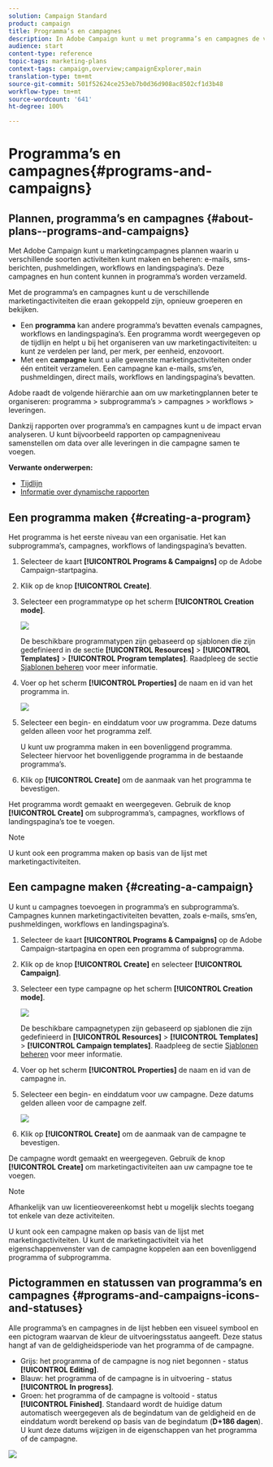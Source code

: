 ```yaml
---
solution: Campaign Standard
product: campaign
title: Programma’s en campagnes
description: In Adobe Campaign kunt u met programma’s en campagnes de verschillende marketingactiviteiten die aan deze activiteiten zijn gekoppeld, groeperen en ordenen. Dankzij rapporten over programma’s en campagnes kunt u de impact ervan analyseren.
audience: start
content-type: reference
topic-tags: marketing-plans
context-tags: campaign,overview;campaignExplorer,main
translation-type: tm+mt
source-git-commit: 501f52624ce253eb7b0d36d908ac8502cf1d3b48
workflow-type: tm+mt
source-wordcount: '641'
ht-degree: 100%

---
```



# Programma’s en campagnes{#programs-and-campaigns}

## Plannen, programma’s en campagnes {#about-plans--programs-and-campaigns}

Met Adobe Campaign kunt u marketingcampagnes plannen waarin u verschillende soorten activiteiten kunt maken en beheren: e-mails, sms-berichten, pushmeldingen, workflows en landingspagina’s. Deze campagnes en hun content kunnen in programma’s worden verzameld.

Met de programma’s en campagnes kunt u de verschillende marketingactiviteiten die eraan gekoppeld zijn, opnieuw groeperen en bekijken.

* Een **programma** kan andere programma’s bevatten evenals campagnes, workflows en landingspagina’s. Een programma wordt weergegeven op de tijdlijn en helpt u bij het organiseren van uw marketingactiviteiten: u kunt ze verdelen per land, per merk, per eenheid, enzovoort.
* Met een **campagne** kunt u alle gewenste marketingactiviteiten onder één entiteit verzamelen. Een campagne kan e-mails, sms’en, pushmeldingen, direct mails, workflows en landingspagina’s bevatten.

Adobe raadt de volgende hiërarchie aan om uw marketingplannen beter te organiseren: programma > subprogramma’s > campagnes > workflows > leveringen.

Dankzij rapporten over programma’s en campagnes kunt u de impact ervan analyseren. U kunt bijvoorbeeld rapporten op campagneniveau samenstellen om data over alle leveringen in die campagne samen te voegen.

**Verwante onderwerpen:**

* [Tijdlijn](../../start/using/timeline.md)
* [Informatie over dynamische rapporten](../../reporting/using/about-dynamic-reports.md)

## Een programma maken {#creating-a-program}

Het programma is het eerste niveau van een organisatie. Het kan subprogramma’s, campagnes, workflows of landingspagina’s bevatten.

1. Selecteer de kaart **[!UICONTROL Programs & Campaigns]** op de Adobe Campaign-startpagina.
1. Klik op de knop **[!UICONTROL Create]**.
1. Selecteer een programmatype op het scherm **[!UICONTROL Creation mode]**.

   ![](assets/programs_and_campaigns_2.png)

   De beschikbare programmatypen zijn gebaseerd op sjablonen die zijn gedefinieerd in de sectie **[!UICONTROL Resources]** > **[!UICONTROL Templates]** > **[!UICONTROL Program templates]**. Raadpleeg de sectie [Sjablonen beheren](../../start/using/marketing-activity-templates.md) voor meer informatie.

1. Voer op het scherm **[!UICONTROL Properties]** de naam en id van het programma in.

   ![](assets/programs_and_campaigns_3.png)

1. Selecteer een begin- en einddatum voor uw programma. Deze datums gelden alleen voor het programma zelf.

   U kunt uw programma maken in een bovenliggend programma. Selecteer hiervoor het bovenliggende programma in de bestaande programma’s.

1. Klik op **[!UICONTROL Create]** om de aanmaak van het programma te bevestigen.

Het programma wordt gemaakt en weergegeven. Gebruik de knop **[!UICONTROL Create]** om subprogramma’s, campagnes, workflows of landingspagina’s toe te voegen.

>[!NOTE]
>
>U kunt ook een programma maken op basis van de lijst met marketingactiviteiten.

## Een campagne maken {#creating-a-campaign}

U kunt u campagnes toevoegen in programma’s en subprogramma’s. Campagnes kunnen marketingactiviteiten bevatten, zoals e-mails, sms’en, pushmeldingen, workflows en landingspagina’s.

1. Selecteer de kaart **[!UICONTROL Programs & Campaigns]** op de Adobe Campaign-startpagina en open een programma of subprogramma.
1. Klik op de knop **[!UICONTROL Create]** en selecteer **[!UICONTROL Campaign]**.
1. Selecteer een type campagne op het scherm **[!UICONTROL Creation mode]**.

   ![](assets/programs_and_campaigns_7.png)

   De beschikbare campagnetypen zijn gebaseerd op sjablonen die zijn gedefinieerd in **[!UICONTROL Resources]** > **[!UICONTROL Templates]** > **[!UICONTROL Campaign templates]**. Raadpleeg de sectie [Sjablonen beheren](../../start/using/marketing-activity-templates.md) voor meer informatie.

1. Voer op het scherm **[!UICONTROL Properties]** de naam en id van de campagne in.
1. Selecteer een begin- en einddatum voor uw campagne. Deze datums gelden alleen voor de campagne zelf.

   ![](assets/programs_and_campaigns_8.png)

1. Klik op **[!UICONTROL Create]** om de aanmaak van de campagne te bevestigen.

De campagne wordt gemaakt en weergegeven. Gebruik de knop **[!UICONTROL Create]** om marketingactiviteiten aan uw campagne toe te voegen.

>[!NOTE]
>
>Afhankelijk van uw licentieovereenkomst hebt u mogelijk slechts toegang tot enkele van deze activiteiten.

U kunt ook een campagne maken op basis van de lijst met marketingactiviteiten. U kunt de marketingactiviteit via het eigenschappenvenster van de campagne koppelen aan een bovenliggend programma of subprogramma.

## Pictogrammen en statussen van programma’s en campagnes {#programs-and-campaigns-icons-and-statuses}

Alle programma’s en campagnes in de lijst hebben een visueel symbool en een pictogram waarvan de kleur de uitvoeringsstatus aangeeft. Deze status hangt af van de geldigheidsperiode van het programma of de campagne.

* Grijs: het programma of de campagne is nog niet begonnen - status **[!UICONTROL Editing]**.
* Blauw: het programma of de campagne is in uitvoering - status **[!UICONTROL In progress]**.
* Groen: het programma of de campagne is voltooid - status **[!UICONTROL Finished]**. Standaard wordt de huidige datum automatisch weergegeven als de begindatum van de geldigheid en de einddatum wordt berekend op basis van de begindatum (**D+186 dagen**). U kunt deze datums wijzigen in de eigenschappen van het programma of de campagne.

![](assets/programs_and_campaigns.png)

